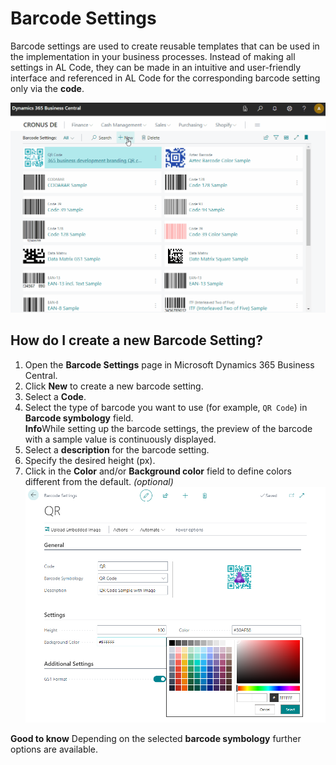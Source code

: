 # Barcode Settings

Barcode settings are used to create reusable templates that can be used in the implementation in your business processes. Instead of making all settings in AL Code, they can be made in an intuitive and user-friendly interface and referenced in AL Code for the corresponding barcode setting only via the **code**.

![Barcode Settings](/assets/images/365-business-barcode/barcode-settings.en-US.gif)

## How do I create a new Barcode Setting?

 1. Open the **Barcode Settings** page in Microsoft Dynamics 365 Business Central.
 2. Click **New** to create a new barcode setting.
 3. Select a **Code**. 
 4. Select the type of barcode you want to use (for example, `QR Code`) in **Barcode symbology** field.
    <div class="alert alert-info">
    <i class="fa-duotone fa-solid fa-circle-info fa-xl"></i>
    <strong>Info</strong>While setting up the barcode settings, the preview of the barcode with a sample value is continuously displayed.
    </div>
 5. Select a **description** for the barcode setting.
 6. Specify the desired height (px).
 7. Click in the **Color** and/or **Background color** field to define colors different from the default. _(optional)_<br>![Color Picker](/assets/images/365-business-barcode/5c299f7b1b93a3b1b6c71d46c162491a9264e72fb4d66f9e435a182684624243.png)

<div class="alert alert-notice">
    <i class="fa-duotone fa-solid fa-lightbulb fa-xl"></i>
    <strong>Good to know</strong> Depending on the selected <b>barcode symbology</b> further options are available.
</div>